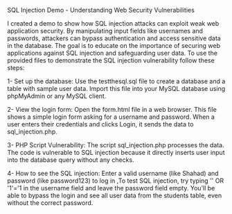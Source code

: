 SQL Injection Demo - Understanding Web Security Vulnerabilities

I created a demo to show how SQL injection attacks can exploit weak web application security. By manipulating input fields like usernames and passwords, attackers can bypass authentication and access sensitive data in the database. The goal is to educate on the importance of securing web applications against SQL injection and safeguarding user data.
To use the provided files to demonstrate the SQL injection vulnerability follow these steps:

1- Set up the database:
Use the testthesql.sql file to create a database and a table with sample user data. Import this file into your MySQL database using phpMyAdmin or any MySQL client.

2- View the login form:
Open the form.html file in a web browser. This file shows a simple login form asking for a username and password. When a user enters their credentials and clicks Login, it sends the data to sql_injection.php.

3- PHP Script Vulnerability:
The script sql_injection.php processes the data. The code is vulnerable to SQL injection because it directly inserts user input into the database query without any checks.

4- How to see the SQL injection:
Enter a valid username (like Shahad) and password (like password123) to log in  ,To test SQL injection, try typing '' OR '1'='1 in the username field and leave the password field empty. You’ll be able to bypass the login and see all user data from the students table, even without the correct password.
